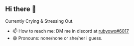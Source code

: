 ## Hi there 👋

Currently Crying & Stressing Out.

- 📫 How to reach me: DM me in discord at [rubyowo#6017](https://discord.com/users/787592668242640907)
- 😄 Pronouns: none/none or she/her i guess.
